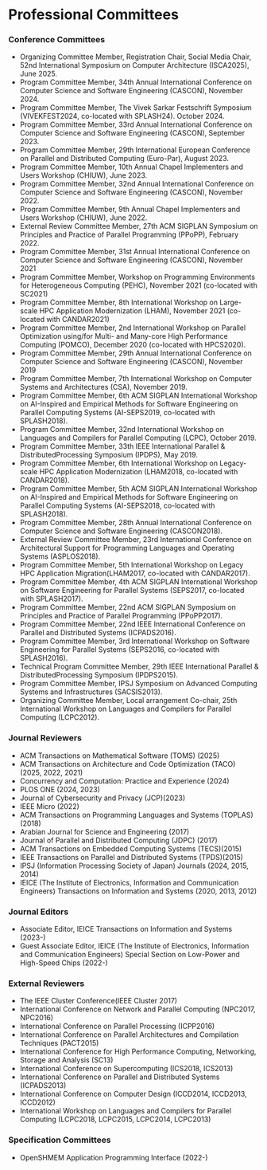 Professional Committees
=======================

### Conference Committees
- Organizing Committee Member, Registration Chair, Social Media Chair, 52nd International Symposium on Computer Architecture (ISCA2025), June 2025.
- Program Committee Member, 34th Annual International Conference on Computer Science and Software Engineering (CASCON), November 2024.
- Program Committee Member, The Vivek Sarkar Festschrift Symposium (VIVEKFEST2024, co-located with SPLASH24). October 2024.
- Program Committee Member, 33rd Annual International Conference on Computer Science and Software Engineering (CASCON), September 2023.
- Program Committee Member, 29th International European Conference on Parallel and Distributed Computing (Euro-Par), August 2023.
- Program Committee Member, 10th Annual Chapel Implementers and Users Workshop (CHIUW), June 2023.
- Program Committee Member, 32nd Annual International Conference on Computer Science and Software Engineering (CASCON), November 2022.
- Program Committee Member, 9th Annual Chapel Implementers and Users Workshop (CHIUW), June 2022.
- External Review Committee Member, 27th ACM SIGPLAN Symposium on Principles and Practice of Parallel Programming (PPoPP), February 2022.
- Program Committee Member, 31st Annual International Conference on Computer Science and Software Engineering (CASCON), November 2021
- Program Committee Member, Workshop on Programming Environments for Heterogeneous Computing (PEHC), November 2021 (co-located with SC2021)
- Program Committee Member, 8th International Workshop on Large-scale HPC Application Modernization (LHAM), November 2021 (co-located with CANDAR2021)
- Program Committee Member, 2nd International Workshop on Parallel Optimization using/for Multi- and Many-core High Performance Computing (POMCO), December 2020 (co-located with HPCS2020).
- Program Committee Member, 29th Annual International Conference on Computer Science and Software Engineering (CASCON), November 2019
- Program Committee Member, 7th International Workshop on Computer Systems and Architectures (CSA), November 2019.
- Program Committee Member, 6th ACM SIGPLAN International Workshop on AI-Inspired and Empirical Methods for Software Engineering on Parallel Computing Systems (AI-SEPS2019, co-located with SPLASH2018).
- Program Committee Member, 32nd International Workshop on Languages and Compilers for Parallel Computing (LCPC), October 2019.
- Program Committee Member, 33th IEEE International Parallel & DistributedProcessing Symposium (IPDPS), May 2019.
- Program Committee Member, 6th International Workshop on Legacy-scale HPC Application Modernization (LHAM2018, co-located with CANDAR2018).
- Program Committee Member, 5th ACM SIGPLAN International Workshop on AI-Inspired and Empirical Methods for Software Engineering on Parallel Computing Systems (AI-SEPS2018, co-located with SPLASH2018).
- Program Committee Member, 28th Annual International Conference on Computer Science and Software Engineering (CASCON2018).
- External Review Committee Member, 23rd International Conference on Architectural Support for Programming Languages and Operating Systems (ASPLOS2018).
- Program Committee Member, 5th International Workshop on Legacy HPC Application Migration(LHAM2017, co-located with CANDAR2017).
- Program Committee Member, 4th ACM SIGPLAN International Workshop on Software Engineering for Parallel Systems (SEPS2017, co-located with SPLASH2017).
- Program Committee Member, 22nd ACM SIGPLAN Symposium on Principles and Practice of Parallel Programming (PPoPP2017).
- Program Committee Member, 22nd IEEE International Conference on Parallel and Distributed Systems (ICPADS2016).
- Program Committee Member, 3rd International Workshop on Software Engineering for Parallel Systems (SEPS2016, co-located with SPLASH2016).
- Technical Program Committee Member, 29th IEEE International Parallel & DistributedProcessing Symposium (IPDPS2015).
- Program Committee Member, IPSJ Symposium on Advanced Computing Systems and Infrastructures (SACSIS2013).
- Organizing Committee Member, Local arrangement Co-chair, 25th International Workshop on Languages and Compilers for Parallel Computing (LCPC2012).

### Journal Reviewers
- ACM Transactions on Mathematical Software (TOMS) (2025)
- ACM Transactions on Architecture and Code Optimization (TACO) (2025, 2022, 2021)
- Concurrency and Computation: Practice and Experience (2024)
- PLOS ONE (2024, 2023)
- Journal of Cybersecurity and Privacy (JCP)(2023)
- IEEE Micro (2022)
- ACM Transactions on Programming Languages and Systems (TOPLAS) (2018)
- Arabian Journal for Science and Engineering (2017)
- Journal of Parallel and Distributed Computing (JDPC) (2017)
- ACM Transactions on Embedded Computing Systems (TECS)(2015)
- IEEE Transactions on Parallel and Distributed Systems (TPDS)(2015)
- IPSJ (Information Processing Society of Japan) Journals (2024, 2015, 2014)
- IEICE (The Institute of Electronics, Information and Communication Engineers) Transactions on Information and Systems (2020, 2013, 2012)

### Journal Editors

- Associate Editor, IEICE Transactions on Information and Systems (2023-)
- Guest Associate Editor, IEICE (The Institute of Electronics, Information and Communication Engineers) Special Section on Low-Power and High-Speed Chips (2022-)

### External Reviewers

- The IEEE Cluster Conference(IEEE Cluster 2017)
- International Conference on Network and Parallel Computing (NPC2017, NPC2016)
- International Conference on Parallel Processing (ICPP2016)
- International Conference on Parallel Architectures and Compilation Techniques (PACT2015)
- International Conference for High Performance Computing, Networking, Storage and Analysis (SC13)
- International Conference on Supercomputing (ICS2018, ICS2013)
- International Conference on Parallel and Distributed Systems (ICPADS2013)
- International Conference on Computer Design (ICCD2014, ICCD2013, ICCD2012)
- International Workshop on Languages and Compilers for Parallel Computing (LCPC2018, LCPC2015, LCPC2014, LCPC2013)

### Specification Committees

- OpenSHMEM Application Programming Interface (2022-)
